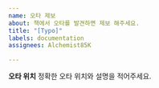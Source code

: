 ```yaml
---
name: 오타 제보
about: 책에서 오타를 발견하면 제보 해주세요.
title: "[Typo]"
labels: documentation
assignees: Alchemist85K

---
```


**오타 위치**
정확한 오타 위치와 설명을 적어주세요.
